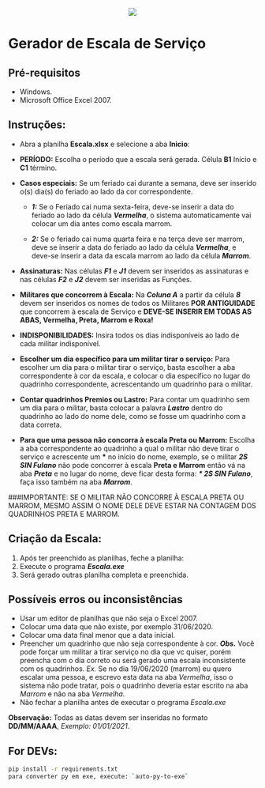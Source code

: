 <p align="center"><img src="https://github.com/coelhocta/Escala/blob/master/img/soldado.ico"></p>

# Gerador de Escala de Serviço

## Pré-requisitos

* Windows.
* Microsoft Office Excel 2007.

## Instruções:

* Abra a planilha **Escala.xlsx** e selecione a aba **Inicio**:

* **PERÍODO:** Escolha o período que a escala será gerada. Célula **B1** Início e **C1** término.

* **Casos especiais:** Se um feriado cai durante a semana, deve ser inserido o(s) dia(s) do feriado ao lado da cor correspondente.

  - ***1:*** Se o Feriado cai numa sexta-feira, deve-se inserir a data do feriado ao lado da célula ***Vermelha***, o sistema automaticamente vai colocar um dia antes como escala marrom.

  - ***2:*** Se o feriado cai numa quarta feira e na terça deve ser marrom, deve se inserir a data do feriado ao lado da célula ***Vermelha***, e deve-se inserir a data da escala marrom ao lado da célula ***Marrom***.

* **Assinaturas:** Nas células ***F1*** e ***J1*** devem ser inseridos as assinaturas e nas células ***F2*** e ***J2*** devem ser inseridas as Funções.

* **Militares que concorrem à Escala:** Na ***Coluna A*** a partir da célula ***8*** devem ser inseridos os nomes de todos os Militares **POR ANTIGUIDADE** que concorrem à escala de Serviço e **DEVE-SE INSERIR EM TODAS AS ABAS, Vermelha, Preta, Marrom e Roxa!**

* **INDISPONIBILIDADES:** Insira todos os dias indisponíveis ao lado de cada militar indisponível.

* **Escolher um dia específico para um militar tirar o serviço:** Para escolher um dia para o militar tirar o serviço, basta escolher a aba correspondente à cor da escala, e colocar o dia específico no lugar do quadrinho correspondente, acrescentando um quadrinho para o militar.

* **Contar quadrinhos Premios ou Lastro:** Para contar um quadrinho sem um dia para o militar, basta colocar a palavra ***Lastro*** dentro do quadrinho ao lado do nome dele, como se fosse um quadrinho com a data correta.

* **Para que uma pessoa não concorra à escala Preta ou Marrom:** Escolha a aba correspondente ao quadrinho a qual o militar não deve tirar o serviço e acrescente um **\*** no início do nome, exemplo, se o militar ***2S SIN Fulano*** não pode concorrer à escala **Preta e Marrom** então vá na aba ***Preta*** e no lugar do nome, deve ficar desta forma: ***\* 2S SIN Fulano***, faça isso também na aba ***Marrom***.

###IMPORTANTE: SE O MILITAR NÃO CONCORRE À ESCALA PRETA OU MARROM, MESMO ASSIM O NOME DELE DEVE ESTAR NA CONTAGEM DOS QUADRINHOS PRETA E MARROM.

## Criação da Escala:

1. Após ter preenchido as planilhas, feche a planilha:
2. Execute o programa ***Escala.exe***
3. Será gerado outras planilha completa e preenchida.

## Possíveis erros ou inconsistências

* Usar um editor de planilhas que não seja o Excel 2007.
* Colocar uma data que não existe, por exemplo 31/06/2020.
* Colocar uma data final menor que a data inicial.
* Preencher um quadrinho que não seja correspondente à cor. ***Obs.*** Você pode forçar um militar a tirar serviço no dia que vc quiser, porém preencha com o dia correto ou será gerado uma escala inconsistente com os quadrinhos. *Ex.* Se no dia 19/06/2020 (marrom) eu quero escalar uma pessoa, e escrevo esta data na aba *Vermelha*, isso o sistema não pode tratar, pois o quadrinho deveria estar escrito na aba *Marrom* e não na aba *Vermelha*.
* Não fechar a planilha antes de executar o programa *Escala.exe*

**Observação:** Todas as datas devem ser inseridas no formato **DD/MM/AAAA**, *Exemplo: 01/01/2021*.


## For DEVs:
```sh
pip install -r requirements.txt
para converter py em exe, execute: `auto-py-to-exe`
```

